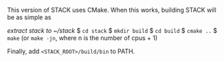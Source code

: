 This version of STACK uses CMake. When this works, building STACK will be as simple as

_extract stack to ~/stack_
$ `cd stack`
$ `mkdir build`
$ `cd build`
$ `cmake ..`
$ `make`  (or `make -jn`, where n is the number of cpus + 1)


Finally, add `<STACK_ROOT>/build/bin` to PATH.
